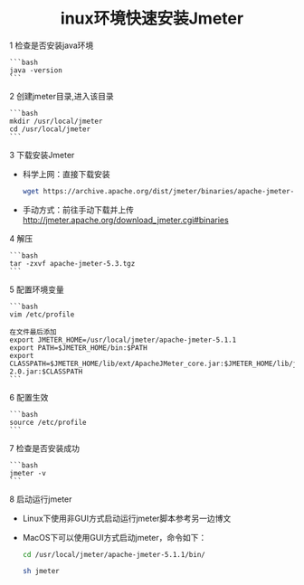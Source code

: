 # <center>inux环境快速安装Jmeter

1 检查是否安装java环境

    ```bash
    java -version
    ```

2 创建jmeter目录,进入该目录

    ```bash
    mkdir /usr/local/jmeter
    cd /usr/local/jmeter
    ```

3 下载安装Jmeter  

* 科学上网：直接下载安装 

    ```bash
    wget https://archive.apache.org/dist/jmeter/binaries/apache-jmeter-5.3.tgz
    ```

* 手动方式：前往手动下载并上传 http://jmeter.apache.org/download_jmeter.cgi#binaries  

4 解压

    ```bash
    tar -zxvf apache-jmeter-5.3.tgz
    ```

5 配置环境变量

    ```bash
    vim /etc/profile

    在文件最后添加
    export JMETER_HOME=/usr/local/jmeter/apache-jmeter-5.1.1
    export PATH=$JMETER_HOME/bin:$PATH
    export CLASSPATH=$JMETER_HOME/lib/ext/ApacheJMeter_core.jar:$JMETER_HOME/lib/jorphan.jar:$JMETER_HOME/lib/logkit-2.0.jar:$CLASSPATH
    ```

6 配置生效

    ```bash
    source /etc/profile
    ```

7 检查是否安装成功

    ```bash
    jmeter -v
    ```

8 启动运行jmeter   
* Linux下使用非GUI方式启动运行jmeter脚本参考另一边博文
* MacOS下可以使用GUI方式启动jmeter，命令如下：

    ```bash
    cd /usr/local/jmeter/apache-jmeter-5.1.1/bin/

    sh jmeter
    ```